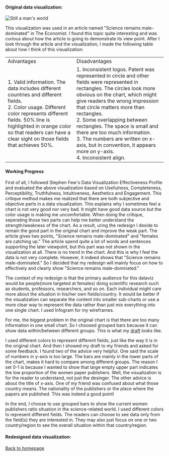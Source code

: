 #### Original data visualization:
![Still a man's world](https://www.economist.com/img/b/400/637/90/sites/default/files/images/print-edition/20170311_STC128_0.png)

This visualization was used in an article named "Science remains male-dominated" in The Economist. I found this topic quite interesting and was curious about how the article is going to demonstrate its view point. After I look through the article and the visualization, I made the following table about how I think of this visualization:
<table>
    <tr>
      <td>Advantages</td>
      <td>Disadvantages</td>
    </tr>
     <tr>
      <td>1. Valid information. The data includes different countries and different fields.<br> 2. Color usage. Different color represents different fields. 50% line is highlighted in orange color so that readers can have a clear sight on those fields that achieves 50%.  </td>
      <td>1. Inconsistent logos. Patent was represented in circle and other fields were represented in rectangles. The circles look more obvious on the chart, which might give readers the wrong impression that circle matters more than rectangles. <br> 2. Some overlapping between rectangles. The space is small and there are too much information. <br> 3. The numbers are written on x-axis, but in convention, it appears more on y-axis. <br> 4. Inconsistent align. </td>
    </tr>
</table>

#### Working Progress
First of all, I followed Stephen Few's Data Visualization Effectiveness Profile and evaluated the above visualization based on Usefulness, Completeness, Perceptibility, Truthfulness, Intuitiveness, Aesthetics and Engagement. This critique method makes me realized that there are both subjective and objective parts in a data visualization. This explains why I sometimes feel a chart is not very good nor very bad. It might have good data source but the color usage is making me uncomfortable. When doing the critique, seperating those two parts can help me better understand the strength/weakness of the chart. As a result, uring the redesign I deside to remain the good part in the original chart and improve the weak part. The article gives two points, "Science remains male-dominated" and "females are catching up." The article spend quite a lot of words and sentences supporting the later viewpoint, but this part was not shown in the visualization at all. There is no trend in the chart. And this is why I feel the data is not very complete. However, it indeed shows that "Science remains male-dominated." So I decided that my redesign will mainly focus on how to effectively and clearly show "Science remains male-dominated."

The context of my redesign is that the primary audience for this dataviz would be people(more targeted at females) doing scientific research such as students, professors, researchers, and so on. Each individual might care more about the situation in his/her own fields/country. It would be better if the visualization can separate the content into smaller sub-charts or use a more clear way to represent the data rather than just mix everything into one single chart. I used Infogram for my wireframes.

For me, the biggest problem in the original chart is that there are too many information in one small chart. So I choosed grouped bars because it can show data within/between different groups. This is what my [draft](https://infogram.com/busy-charts-1hkv2nd130zp6x3?live) looks like.

I used different colors to represent different fields, just like the way it is in the original chart. And then I showed my draft to my friends and asked for some feedback. I found two of the advice very helpful. One said the scale of numbers in y-axis is too large. The bars are mainly in the lower parts of the chart, makes it hard to compare among different groups. The reason I set 0-1 is because I wanted to show that large empty upper part indicates the low proportion of the women paper publishers. Well, the visualization is for the reader to understand, not just the desinger. The other advice is about the title of x-axis. One of my friend was confused about what those country means. The nationality of the publishers or the place where the papers are published. This was indeed a good point! 

In the end, I choose to use grouped bars to show the current women publishers ratio situation in the science-related world. I used different colors to represent different fields. The readers can choose to see data only from the field(s) they are interested in. They may also just focus on one or two country/region to see the overall situation within that country/region.

#### Redesigned data visualization:
<div class="flourish-embed flourish-chart" data-src="visualisation/3821044" data-url="https://flo.uri.sh/visualisation/3821044/embed" aria-label=""><script src="https://public.flourish.studio/resources/embed.js"></script></div>


[Back to homepage](/README.md)
